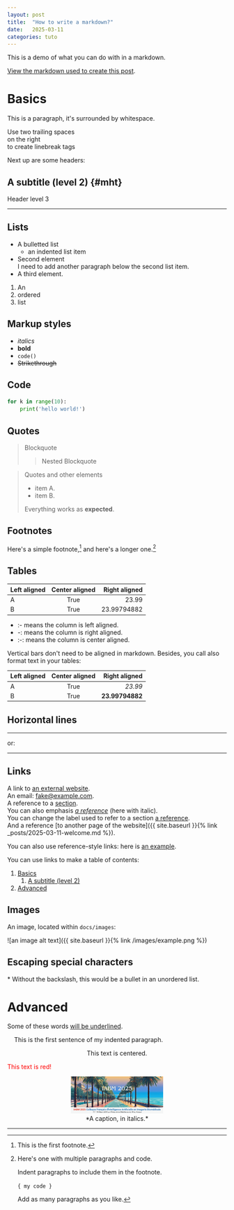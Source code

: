 ```yaml
---
layout: post
title:  "How to write a markdown?"
date:   2025-03-11
categories: tuto
---
```

This is a demo of what you can do with in a markdown. 

[View the markdown used to create this post](https://raw.githubusercontent.com/barryclark/www.jekyllnow.com/gh-pages/_posts/2014-6-19-Markdown-Style-Guide.md).

Basics
======

This is a paragraph, it's surrounded by whitespace. 

Use two trailing spaces  
on the right  
to create linebreak tags

Next up are some headers:

A subtitle (level 2) {#mht}
---------------------------

Header level 3
**************

Lists
-----

* A bulletted list
  - an indented list item
* Second element  
    I need to add another paragraph below the second list item.
* A third element.

1. An
2. ordered
3. list

Markup styles
-------------

- *italics*
- **bold**
- `code()`
- ~~Strikethrough~~


Code
----

```python
for k in range(10):
    print('hello world!')
```

Quotes
------

> Blockquote
>> Nested Blockquote

> Quotes and other elements
>
> - item A.
> - item B.
>
>  Everything works as **expected**.

Footnotes
---------

Here's a simple footnote,[^1] and here's a longer one.[^bignote]

[^1]: This is the first footnote.

[^bignote]: Here's one with multiple paragraphs and code.

    Indent paragraphs to include them in the footnote.

    `{ my code }`

    Add as many paragraphs as you like.

Tables
------

| Left aligned | Center aligned | Right aligned |
| :----------- | :------------: | ------------: |
| A            | True           | 23.99         |
| B            | True           | 23.99794882   |

* :- means the column is left aligned.
* -: means the column is right aligned.
* :-: means the column is center aligned.

Vertical bars don't need to be aligned in markdown.
Besides, you call also format text in your tables:

| Left aligned | Center aligned | Right aligned |
| :- | :-: | -: |
| A | True | *23.99* |
| B | True | **23.99794882** |

Horizontal lines
----------------
 
----

or:

****

Links
-----

A link to [an external website](https://iabm2025.sciencesconf.org/).  
An email: <fake@example.com>.  
A reference to a [section](#basics).  
You can also emphasis *[a reference](#a-subtitle-level-2)* (here with italic).  
You can change the label used to refer to a section [a reference](#a-subtitle-level-2).  
And a reference [to another page of the website]({{ site.baseurl }}{% link _posts/2025-03-11-welcome.md %}).  

You can also use reference-style links: here is [an example][a label].

[a label]: https://www.markdownguide.org/basic-syntax/#reference-style-links

You can use links to make a table of contents:

1. [Basics](#basics)
    1. [A subtitle (level 2)](#mht)
2. [Advanced](#advanced)

Images
------

An image, located within `docs/images`:

![an image alt text]({{ site.baseurl }}{% link /images/example.png %})

Escaping special characters
---------------------------

\* Without the backslash, this would be a bullet in an unordered list.

Advanced
========

Some of these words <ins>will be underlined</ins>.

&nbsp;&nbsp;&nbsp;&nbsp;This is the first sentence of my indented paragraph.

<center>This text is centered.</center>

<font color="red">This text is red!</font>

<center>
    <figure>
        <img src="/images/example.png" width="50%" height="50%" alt="a title">
        <figcaption>*A caption, in italics.*</figcaption>
    </figure>
</center>

****

